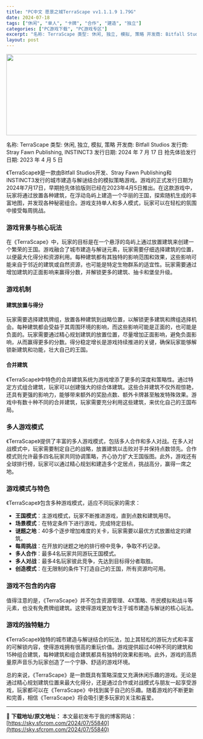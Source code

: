 ```yaml
---
title: "PC中文 愿景之城TerraScape vv1.1.1.9 1.79G"
date: 2024-07-18
tags: ["休闲", "单人", "卡牌", "合作", "建造", "独立"]
categories: ["PC游戏下载", "PC游戏专区"]
excerpt: "名称: TerraScape 类型: 休闲, 独立, 模拟, 策略 开发商: Bitfall Studios 发行商: Stray Fawn Publishing, INSTINCT3 发行日期: 2024 年 7 月 17 日 抢先体验发行日期: 2023 年 4 月 5 日 《TerraScap&hellip;"
layout: post
---
```


<img class="aligncenter size-full wp-image-55841" src="https://sky.sfcrom.com/wp-content/uploads/2024/07/202407180416149.webp" alt="" width="660" height="215" />

名称: TerraScape
类型: 休闲, 独立, 模拟, 策略
开发商: Bitfall Studios
发行商: Stray Fawn Publishing, INSTINCT3
发行日期: 2024 年 7 月 17 日
抢先体验发行日期: 2023 年 4 月 5 日

《TerraScape》是一款由Bitfall Studios开发、Stray Fawn Publishing和INSTINCT3发行的城市建造与解谜结合的模拟策略游戏。游戏的正式发行日期为2024年7月17日，早期抢先体验版则已经在2023年4月5日推出。在这款游戏中，玩家将通过放置各种建筑，在浮动岛屿上建造一个华丽的王国，探索随机生成的丰富地图，并发现各种秘密组合。游戏支持单人和多人模式，玩家可以在轻松的氛围中接受每周挑战。
<h3>游戏背景与核心玩法</h3>
在《TerraScape》中，玩家的目标是在一个悬浮的岛屿上通过放置建筑来创建一个繁荣的王国。游戏融合了城市建造与解谜元素，玩家需要仔细选择建筑的位置，以便最大化得分和资源利用。每种建筑都有其独特的影响范围和效果，这些影响可能来自于邻近的建筑或自然资源，也可能是特定生物群系的适宜性。玩家需要通过增加建筑的正面影响来赢得分数，并解锁更多的建筑、抽卡和堡垒升级。
<h3>游戏机制</h3>
<h4>建筑放置与得分</h4>
玩家需要选择建筑牌组，放置各种建筑到战略位置，以解锁更多建筑和牌组选择机会。每种建筑都会受益于其周围环境的影响，而这些影响可能是正面的，也可能是负面的。玩家需要通过精心规划建筑的放置位置，尽量增加正面影响，避免负面影响，从而赢得更多的分数。得分稳定增长是游戏持续推进的关键，确保玩家能够解锁新建筑和功能，壮大自己的王国。
<h4>合并建筑</h4>
《TerraScape》中特色的合并建筑系统为游戏增添了更多的深度和策略性。通过特定方式组合建筑，玩家可以创建强大的综合体建筑。这些合并建筑不仅外观惊艳，还具有更强的影响力，能够带来额外的奖励点数、额外卡牌甚至触发特殊效果。游戏中有数十种不同的合并建筑，玩家需要充分利用这些建筑，来优化自己的王国布局。
<h3>多人游戏模式</h3>
《TerraScape》提供了丰富的多人游戏模式，包括多人合作和多人对战。在多人对战模式中，玩家需要制定自己的战略，放置建筑以击败对手并保持点数领先。合作模式则允许最多四名玩家共同协调策略，齐心协力扩大王国版图。此外，游戏还有全球排行榜，玩家可以通过精心规划和建造多个定居点，挑战高分，赢得一席之地。
<h3>游戏模式与特色</h3>
《TerraScape》包含多种游戏模式，适应不同玩家的需求：
<ul>
 	<li><strong>王国模式</strong>：主游戏模式，玩家不断推进游戏，直到点数和建筑用尽。</li>
 	<li><strong>场景模式</strong>：在特定条件下进行游戏，完成特定目标。</li>
 	<li><strong>谜题之地</strong>：40多个逐步增加难度的关卡，玩家需要以最优方式放置给定的建筑。</li>
 	<li><strong>每周挑战</strong>：在开放的谜题之地的排行榜中竞争，争取不朽记录。</li>
 	<li><strong>多人合作</strong>：最多4名玩家共同游玩王国模式。</li>
 	<li><strong>多人对战</strong>：最多4名玩家彼此竞争，先达到目标得分者取胜。</li>
 	<li><strong>创造模式</strong>：在无限制的条件下打造自己的王国，所有资源均可用。</li>
</ul>
<h3>游戏不包含的内容</h3>
值得注意的是，《TerraScape》并不包含资源管理、4X策略、市民模拟和战斗等元素，也没有免费牌组建筑。这使得游戏更加专注于城市建造与解谜的核心玩法。
<h3>游戏的独特魅力</h3>
《TerraScape》独特的城市建造与解谜结合的玩法，加上其轻松的游玩方式和丰富的可解锁内容，使得游戏拥有很高的重玩价值。游戏提供超过40种不同的建筑和15种组合建筑，每种建筑和组合建筑都具有独特的效果和影响。此外，游戏的高质量原声音乐为玩家创造了一个宁静、舒适的游戏环境。

总的来说，《TerraScape》是一款既具有策略深度又充满休闲乐趣的游戏。无论是通过精心规划建筑位置来最大化得分，还是通过合作或对战模式与朋友一起享受游戏，玩家都可以在《TerraScape》中找到属于自己的乐趣。随着游戏的不断更新和完善，相信《TerraScape》将会吸引更多玩家的关注和喜爱。

---
📖 **下载地址/原文地址：** 本文最初发布于我的博客网站：[https://sky.sfcrom.com/2024/07/55840](https://sky.sfcrom.com/2024/07/55840)
